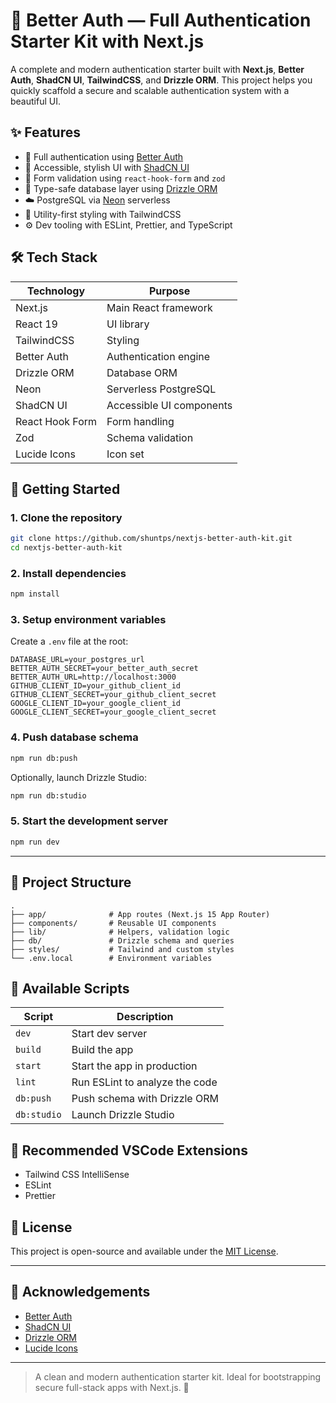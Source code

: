 # 🔐 Better Auth — Full Authentication Starter Kit with Next.js

A complete and modern authentication starter built with **Next.js**, **Better Auth**, **ShadCN UI**, **TailwindCSS**, and **Drizzle ORM**. This project helps you quickly scaffold a secure and scalable authentication system with a beautiful UI.

## ✨ Features

- 🔐 Full authentication using [Better Auth](https://github.com/huntabyte/better-auth)
- 🎨 Accessible, stylish UI with [ShadCN UI](https://ui.shadcn.dev/)
- 🧠 Form validation using `react-hook-form` and `zod`
- 🌿 Type-safe database layer using [Drizzle ORM](https://orm.drizzle.team/)
- ☁️ PostgreSQL via [Neon](https://neon.tech/) serverless
- 💅 Utility-first styling with TailwindCSS
- ⚙️ Dev tooling with ESLint, Prettier, and TypeScript

## 🛠️ Tech Stack

| Technology      | Purpose                  |
| --------------- | ------------------------ |
| Next.js         | Main React framework     |
| React 19        | UI library               |
| TailwindCSS     | Styling                  |
| Better Auth     | Authentication engine    |
| Drizzle ORM     | Database ORM             |
| Neon            | Serverless PostgreSQL    |
| ShadCN UI       | Accessible UI components |
| React Hook Form | Form handling            |
| Zod             | Schema validation        |
| Lucide Icons    | Icon set                 |

## 🚀 Getting Started

### 1. Clone the repository

```bash
git clone https://github.com/shuntps/nextjs-better-auth-kit.git
cd nextjs-better-auth-kit
```

### 2. Install dependencies

```bash
npm install
```

### 3. Setup environment variables

Create a `.env` file at the root:

```env
DATABASE_URL=your_postgres_url
BETTER_AUTH_SECRET=your_better_auth_secret
BETTER_AUTH_URL=http://localhost:3000
GITHUB_CLIENT_ID=your_github_client_id
GITHUB_CLIENT_SECRET=your_github_client_secret
GOOGLE_CLIENT_ID=your_google_client_id
GOOGLE_CLIENT_SECRET=your_google_client_secret
```

### 4. Push database schema

```bash
npm run db:push
```

Optionally, launch Drizzle Studio:

```bash
npm run db:studio
```

### 5. Start the development server

```bash
npm run dev
```

---

## 📂 Project Structure

```
.
├── app/              # App routes (Next.js 15 App Router)
├── components/       # Reusable UI components
├── lib/              # Helpers, validation logic
├── db/               # Drizzle schema and queries
├── styles/           # Tailwind and custom styles
└── .env.local        # Environment variables
```

## 🧪 Available Scripts

| Script      | Description                    |
| ----------- | ------------------------------ |
| `dev`       | Start dev server               |
| `build`     | Build the app                  |
| `start`     | Start the app in production    |
| `lint`      | Run ESLint to analyze the code |
| `db:push`   | Push schema with Drizzle ORM   |
| `db:studio` | Launch Drizzle Studio          |

## 🧰 Recommended VSCode Extensions

- Tailwind CSS IntelliSense
- ESLint
- Prettier

## 📜 License

This project is open-source and available under the [MIT License](LICENSE).

---

## 🤝 Acknowledgements

- [Better Auth](https://github.com/huntabyte/better-auth)
- [ShadCN UI](https://ui.shadcn.dev/)
- [Drizzle ORM](https://orm.drizzle.team/)
- [Lucide Icons](https://lucide.dev/)

---

> A clean and modern authentication starter kit. Ideal for bootstrapping secure full-stack apps with Next.js. 🚀
